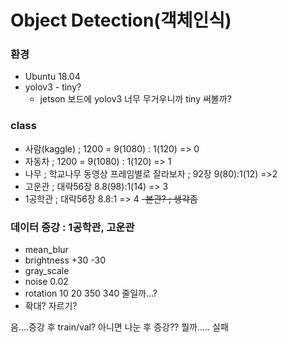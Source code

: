 # Object Detection(객체인식)

### 환경
- Ubuntu 18.04
- yolov3 - tiny? 
    - jetson 보드에 yolov3 너무 무거우니까 tiny 써볼까?

### class
- 사람(kaggle)  ; 1200 = 9(1080) : 1(120) => 0
- 자동차  ; 1200 = 9(1080) : 1(120) => 1
- 나무  ;  학교나무 동영상 프레임별로 잘라보자  ; 92장 9(80):1(12) =>2
- 고운관  ; 대략56장 8.8(98):1(14) => 3 
- 1공학관  ; 대략56장 8.8:1 => 4
~~-본관? ; 생각좀~~

### 데이터 증강 : 1공학관, 고운관
- mean_blur
- brightness +30 -30
- gray_scale
- noise 0.02
- rotation 10 20 350 340 줄일까...?
- 확대? 자르기?


음....증강 후 train/val? 아니면 나눈 후 증강?? 뭘까.....
실패

